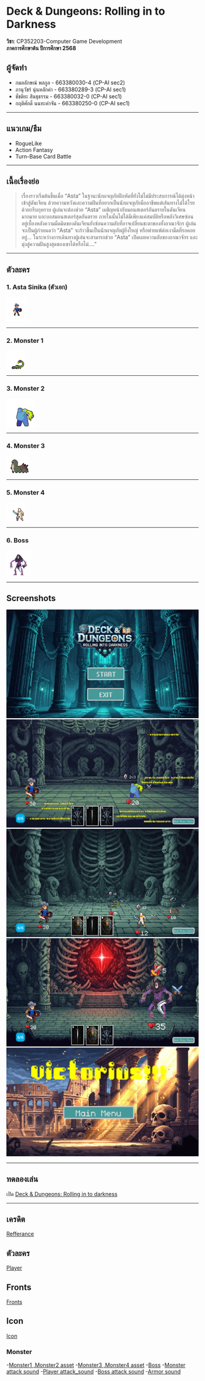 # Deck & Dungeons: Rolling in to Darkness

**วิชา**: CP352203-Computer Game Development  
**ภาคการศึกษาต้น ปีการศึกษา 2568**

## ผู้จัดทำ  
- กมลลักษณ์ พลกูล - 663380030-4 (CP-AI sec2)
- ภานุวัชร์ นุ่นหลักคำ - 663380289-3 (CP-AI sec1)
- ชัชติยะ สินธุธรรม - 663380032-0 (CP-AI sec1)
- กฤติศักดิ์ นนทะคำจัน - 663380250-0 (CP-AI sec1)

---

## แนวเกม/ธีม

- RogueLike
- Action Fantasy
- Turn-Base Card Battle

---

## เนื้อเรื่องย่อ

> เรื่องราวเริ่มต้นขึ้นเมื่อ “Asta”  ในฐานะนักผจญภัยฝึกหัดที่ยังไม่ไม่มีประสบการณ์ได้มุ่งหน้าเข้าสู่ดันเจียน ด้วยความหวังและความฝันที่อยากเป็นนักผจญภัยมืออาชีพแต่เส้นทางไม่ได้โรยด้วยกรีบกุหราบ ผู้เล่นจะต้องช่วย “Asta” เผชิญหน้ากับมอนสเตอร์อันตรายในดันเจียนมากมาย และบอสมอนสเตอร์สุดอันตราย	ภายในนั้นไม่ได้มีเพียงแค่สมบัติหรือพลังวิเศษซ่อนอยู่เบื้องหลังความมืดมิดของดันเจียนยังซ่อนความลับที่อาจเปลี่ยนชะตาของทั้งอาณาจักร ผู้เล่นจะเป็นผู้กำหนดว่า “Asta” จะก้าวขึ้นเป็นนักผจญภัยผู้ยิ่งใหญ่ หรือพ่ายแพ้ต่อเงามืดที่รอคอยอยู่... ในระหว่างการเดินทางผู้เล่นจะสามารถช่วย “Asta” เปิดเผยความลับของอาณาจักร และมุ่งสู่ความฝันสูงสุดของเขาได้หรือไม่…."

---

## ตัวละคร

### 1. Asta Sinika (ตัวเอก)  
![Asta Sinika](char_blue_2.png)

---

### 2. Monster 1  
![Monster 1](Scorpio.png)

---

### 3. Monster 2  
![Monster 2](Big_bloated.png)

---

### 4. Monster 3  
![Monster 3](Centipede.png)

---

### 5. Monster 4  
![Monster 4](Mummy.png)

---

### 6. Boss  
![Boss](https://github.com/Panuwat47/Game-Project/blob/main/Bringer-of-Death_Attack_1%20-%20Copy.png)

---

## Screenshots

![](https://github.com/Panuwat47/Game-Project/blob/main/Screenshot%202025-09-04%20011415.png)
![](https://github.com/Panuwat47/Game-Project/blob/main/Screenshot%202025-09-04%20011424.png)
![](https://github.com/Panuwat47/Game-Project/blob/main/Screenshot%202025-09-04%20011501.png)
![](https://github.com/Panuwat47/Game-Project/blob/main/Screenshot%202025-09-04%20011625.png)
![](https://github.com/Panuwat47/Game-Project/blob/main/Screenshot%202025-09-04%20011736.png)


---


## ทดลองเล่น

เปิด [Deck & Dungeons: Rolling in to darkness](https://panuwat-noonlukkam.itch.io/deck-dungeons-rolling-in-to-darkness)



---

## เครดิต

[Refferance](https://github.com/guladam/deck_builder_tutorial/tree/season-1-code)
## ตัวละคร
[Player](https://brullov.itch.io/generic-char-asset)
## Fronts
[Fronts](https://datagoblin.itch.io/monogram)
## Icon
[Icon](https://clockworkraven.itch.io/raven-fantasy-icons)
### Monster
-[Monster1 ,Monster2 asset](https://craftpix.net/freebies/free-swamp-bosses-pixel-art-character-pack/?num=1&count=870&sq=monster%20pixel&pos=2)
-[Monster3 ,Monster4 asset](https://craftpix.net/freebies/free-desert-enemy-sprite-sheets-pixel-art/?num=1&count=870&sq=monster%20pixel&pos=5)
-[Boss](https://clembod.itch.io/bringer-of-death-free)
-[Monster attack sound](https://freesound.org/people/qubodup/sounds/773739/)
-[Player attack_sound](https://pixabay.com/sound-effects/sword-blade-slicing-flesh-352708/)
-[Boss attack sound](https://pixabay.com/sound-effects/sword-slash-and-swing-185432/)
-[Armor sound](https://pixabay.com/fr/sound-effects/metal-hit-15-193280/)



